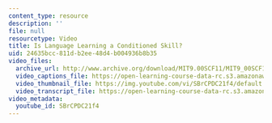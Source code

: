 ```yaml
---
content_type: resource
description: ''
file: null
resourcetype: Video
title: Is Language Learning a Conditioned Skill?
uid: 24635bcc-811d-b2ee-48d4-b004936b8b35
video_files:
  archive_url: http://www.archive.org/download/MIT9.00SCF11/MIT9_00SCF11_lec09_300k.mp4
  video_captions_file: https://open-learning-course-data-rc.s3.amazonaws.com/9-00sc-introduction-to-psychology-fall-2011/d916bc9840d95ae59c52309e4dd7e272_SBrCPDC21f4.vtt
  video_thumbnail_file: https://img.youtube.com/vi/SBrCPDC21f4/default.jpg
  video_transcript_file: https://open-learning-course-data-rc.s3.amazonaws.com/9-00sc-introduction-to-psychology-fall-2011/34d8e32c340f12c4a2af4e34d065fe1d_SBrCPDC21f4.pdf
video_metadata:
  youtube_id: SBrCPDC21f4
---
```

